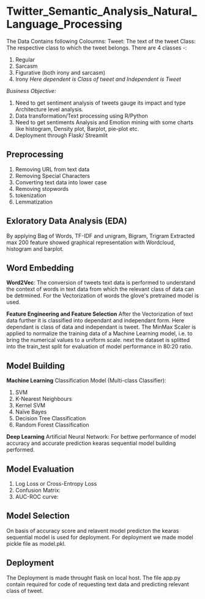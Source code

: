# **Twitter_Semantic_Analysis_Natural_Language_Processing**

The Data Contains following Coloumns:
Tweet: The text of the tweet
Class: The respective class to which the tweet belongs. There are 4 classes -:

1. Regular
2. Sarcasm
3. Figurative (both irony and sarcasm)
4. Irony
*Here dependent is Class of tweet and Independent is Tweet*

*Business Objective:*

1. Need to get sentiment analysis of tweets gauge its impact and type Architecture level analysis.
2. Data transformation/Text processing using R/Python
3. Need to get sentiments Analysis and Emotion mining with some charts like histogram, Density plot, Barplot, pie-plot etc.
4. Deployment through Flask/ Streamlit

## Preprocessing

1. Removing URL from text data
2. Removing Special Characters
3. Converting text data into lower case
4. Removing stopwords
5. tokenization
6. Lemmatization

## **Exloratory Data Analysis (EDA)**

By applying Bag of Words, TF-IDF and unigram, Bigram, Trigram Extracted max 200 feature showed graphical representation with Wordcloud, histogram and barplot.

## **Word Embedding**
**Word2Vec**: The conversion of tweets text data is performed to understand the context of words
in text data from which the relevant class of data can be detrmined. 
For the Vectorization of words the glove's pretrained model is used.

**Feature Engineering and Feature Selection**
After the Vectorization of text data further it is classified into dependant and independant form.
Here dependant is class of data and independant is tweet. The MinMax Scaler is applied to normalize
the training data of a Machine Learning model, i.e. to bring the numerical values to a uniform scale.
next the dataset is splitted into the train_test split for evaluation of model performance in 80:20 ratio.


## **Model Building**
**Machine Learning**
Classification Model (Multi-class Classifier):
1. SVM
2. K-Nearest Neighbours
3. Kernel SVM
4. Naïve Bayes
5. Decision Tree Classification
6. Random Forest Classification

**Deep Learning** 
Artificial Neural Network: For bettwe performance of model accuracy and accurate prediction kearas sequential model building performed.

## **Model Evaluation**

1. Log Loss or Cross-Entropy Loss
2. Confusion Matrix:
3. AUC-ROC curve:

## **Model Selection**
On basis of accuracy score and relavent model predicton the kearas sequential model is used for deployment.
For deployment we made model pickle file as model.pkl. 

## **Deployment**
The Deployment is made throught flask on local host. The file app.py contain required for code of requesting text data and predicting
relevant class of tweet.
